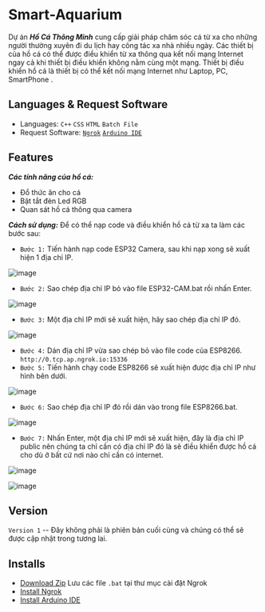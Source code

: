 # Smart-Aquarium
Dự án **_Hồ Cá Thông Minh_** cung cấp giải pháp chăm sóc cá từ xa cho những người thường xuyên đi du lịch hay công tác xa nhà nhiều ngày.
Các thiết bị của hồ cá có thể được điều khiển từ xa thông qua kết nối mạng Internet ngay cả khi thiết bị điều khiển không nằm cùng một mạng.
Thiết bị điều khiển hồ cá là thiết bị có thể kết nối mạng Internet như Laptop, PC, SmartPhone .

## Languages & Request Software
+ Languages: `C++` `CSS` `HTML` `Batch File`
+ Request Software: [`Ngrok`](https://ngrok.com/) [`Arduino IDE`](https://www.arduino.cc/en/software)

## Features
**_Các tính năng của hồ cá:_**
  + Đổ thức ăn cho cá
  + Bật tắt đèn Led RGB
  + Quan sát hồ cá thông qua camera

**_Cách sử dụng:_**
Để có thể nạp code và điều khiển hồ cá từ xa ta làm các bước sau:
- `Bước 1:` Tiến hành nạp code ESP32 Camera, sau khi nạp xong sẽ xuất hiện 1
địa chỉ IP.

![image](https://user-images.githubusercontent.com/95084615/179446492-46d62f5b-e805-4c54-804c-2acf67303471.png)
- `Bước 2:` Sao chép địa chỉ IP bỏ vào file ESP32-CAM.bat rồi nhấn Enter.

![image](https://user-images.githubusercontent.com/95084615/179447446-b88bbd0b-aa13-423e-976e-648d95ab5a8f.png)
- `Bước 3:` Một địa chỉ IP mới sẽ xuất hiện, hãy sao chép địa chỉ IP đó.

![image](https://user-images.githubusercontent.com/95084615/179447505-87021cee-90da-46d6-8fa5-b47acca087e1.png)
- `Bước 4:` Dán địa chỉ IP vừa sao chép bỏ vào file code của ESP8266. `http://0.tcp.ap.ngrok.io:15336`
- `Bước 5:` Tiến hành chạy code ESP8266 sẽ xuất hiện được địa chỉ IP như hình bên dưới.

![image](https://user-images.githubusercontent.com/95084615/179447400-9062a4a6-7a7b-4ae8-8351-eaf26cd1fa10.png)
- `Bước 6:` Sao chép địa chỉ IP đó rồi dán vào trong file ESP8266.bat.

![image](https://user-images.githubusercontent.com/95084615/179447641-ffdec01b-e754-47e4-a643-bcfa00ac069c.png)
- `Bước 7:` Nhấn Enter, một địa chỉ IP mới sẽ xuất hiện, đây là địa chỉ IP public nên chúng ta chỉ cần có địa chỉ IP đó là sẽ điều khiển được hồ cá cho dù ở bất cứ nơi nào chỉ cần có internet.

![image](https://user-images.githubusercontent.com/95084615/179447760-c3a9b099-be94-4e41-8858-ff4b349984b2.png)

![image](https://user-images.githubusercontent.com/95084615/179447855-232cf966-2171-454e-9df7-d24a92233efa.png)

## Version
`Version 1` -- Đây không phải là phiên bản cuối cùng và chúng có thể sẽ được cập nhật trong tương lai.

## Installs
- [Download Zip](https://github.com/QuocViet132/Smart-Aquarium/archive/refs/heads/master.zip)   Lưu các file `.bat` tại thư mục cài đặt Ngrok
- [Install Ngrok](https://ngrok.com/download)
- [Install Arduino IDE](https://www.arduino.cc/en/software)
